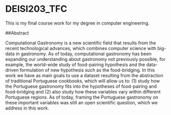 # DEISI203_TFC


This is my final course work for my degree in computer engineering.

##Abstract

Computational Gastronomy is a new scientific field that results from the recent technological advances, which combines computer science with big-data in gastronomy. As of today, computational gastronomy has been expanding our understanding about gastronomy not previously possible, for example, the world-wide study of food-pairing hypothesis and the data-driven formulation of new hypothesis such as the food-bridging. In this work we have as main goals to use a dataset resulting from the abstraction of traditional Portuguese cookbooks, which will allow us to: (1) study how the Portuguese gastronomy fits into the hypotheses of food-pairing and food-bridging and (2) also study how these variables vary within different Portuguese regions. As of today, framing the Portuguese gastronomy on these important variables was still an open scientific question, which we address in this work.

